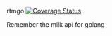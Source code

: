 rtmgo [![Coverage Status](https://coveralls.io/repos/github/parroty/rtmgo/badge.svg?branch=master)](https://coveralls.io/github/parroty/rtmgo?branch=master)

Remember the milk api for golang
